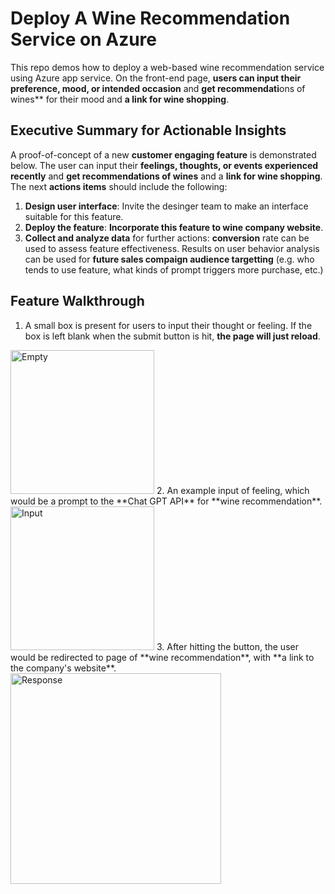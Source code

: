 # Deploy A Wine Recommendation Service on Azure
This repo demos how to deploy a web-based wine recommendation service using Azure app service. On the front-end page, **users can input their preference, mood, or intended occasion** and **get recommendati**ons of wines** for their mood and **a link for wine shopping**.

## Executive Summary for Actionable Insights
A proof-of-concept of a new **customer engaging feature** is demonstrated below. The user can input their **feelings, thoughts, or events experienced recently** and **get recommendations of wines** and a **link for wine shopping**. The next **actions items** should include the following:
1. **Design user interface**: Invite the desinger team to make an interface suitable for this feature.
2. **Deploy the feature**: **Incorporate this feature to wine company website**.
3. **Collect and analyze data** for further actions: **conversion** rate can be used to assess feature effectiveness. Results on user behavior analysis can be used for **future sales compaign audience targetting** (e.g. who tends to use feature, what kinds of prompt triggers more purchase, etc.)

## Feature Walkthrough 
1. A small box is present for users to input their thought or feeling. If the box is left blank when the submit button is hit, **the page will just reload**.<br>
<img width="230" alt="Empty" src="https://github.com/halfmoonliu/wine-recommendation-service/assets/46064664/16a39bff-537f-46c6-a840-f6bf0f237c66">
2. An example input of feeling, which would be a prompt to the **Chat GPT API** for **wine recommendation**.<br>
<img width="230" alt="Input" src="https://github.com/halfmoonliu/wine-recommendation-service/assets/46064664/06bdf660-aa83-4e30-8ecc-172f96acba69">
3. After hitting the button, the user would be redirected to page of **wine recommendation**, with **a link to the company's website**.<br>
<img width="337" alt="Response" src="https://github.com/halfmoonliu/wine-recommendation-service/assets/46064664/aa3b5045-a60f-42d2-9202-33d4be78c800">
